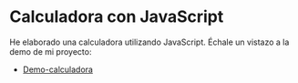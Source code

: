 # Calculadora con JavaScript
He elaborado una calculadora utilizando JavaScript. Échale un vistazo a la demo de mi proyecto:

 - [Demo-calculadora](https://raulsr92.github.io/Calculadora-CodiGO/)

 
